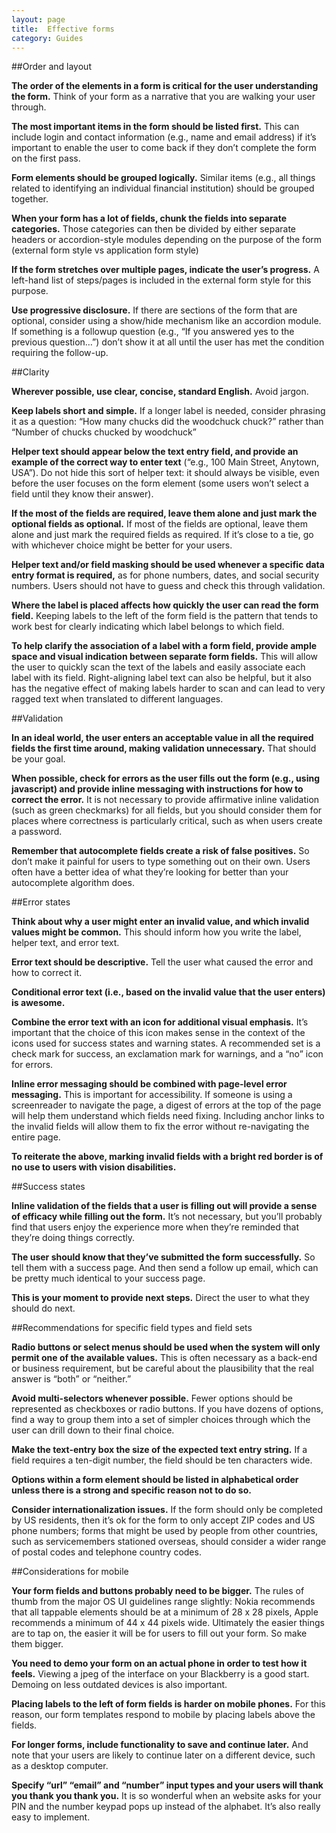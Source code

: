 ```yaml
---
layout: page
title:  Effective forms
category: Guides
---
```



##Order and layout

**The order of the elements in a form is critical for the user understanding the form.** Think of your form as a narrative that you are walking your user through.

**The most important items in the form should be listed first.** This can include login and contact information (e.g., name and email address) if it’s important to enable the user to come back if they don’t complete the form on the first pass.

**Form elements should be grouped logically.** Similar items (e.g., all things related to identifying an individual financial institution) should be grouped together.

**When your form has a lot of fields, chunk the fields into separate categories.** Those categories can then be divided by either separate headers or accordion-style modules depending on the purpose of the form (external form style vs application form style)

**If the form stretches over multiple pages, indicate the user’s progress.** A left-hand list of steps/pages is included in the external form style for this purpose.

**Use progressive disclosure.** If there are sections of the form that are optional, consider using a show/hide mechanism like an accordion module. If something is a followup question (e.g., “If you answered yes to the previous question…”) don’t show it at all until the user has met the condition requiring the follow-up.


##Clarity

**Wherever possible, use clear, concise, standard English.** Avoid jargon.

**Keep labels short and simple.** If a longer label is needed, consider phrasing it as a question: “How many chucks did the woodchuck chuck?” rather than “Number of chucks chucked by woodchuck”

**Helper text should appear below the text entry field, and provide an example of the correct way to enter text** (“e.g., 100 Main Street, Anytown, USA”). Do not hide this sort of helper text: it should always be visible, even before the user focuses on the form element (some users won’t select a field until they know their answer).

**If the most of the fields are required, leave them alone and just mark the optional fields as optional.** If most of the fields are optional, leave them alone and just mark the required fields as required. If it’s close to a tie, go with whichever choice might be better for your users.

**Helper text and/or field masking should be used whenever a specific data entry format is required,** as for phone numbers, dates, and social security numbers. Users should not have to guess and check this through validation.

**Where the label is placed affects how quickly the user can read the form field.** Keeping labels to the left of the form field is the pattern that tends to work best for clearly indicating which label belongs to which field. 

**To help clarify the association of a label with a form field, provide ample space and visual indication between separate form fields.** This will allow the user to quickly scan the text of the labels and easily associate each label with its field. Right-aligning label text can also be helpful, but it also has the negative effect of making labels harder to scan and can lead to very ragged text when translated to different languages.



##Validation

**In an ideal world, the user enters an acceptable value in all the required fields the first time around, making validation unnecessary.** That should be your goal. 

**When possible, check for errors as the user fills out the form (e.g., using javascript) and provide inline messaging with instructions for how to correct the error.** It is not necessary to provide affirmative inline validation (such as green checkmarks) for all fields, but you should consider them for places where correctness is particularly critical, such as when users create a password.

**Remember that autocomplete fields create a risk of false positives.** So don’t make it painful for users to type something out on their own. Users often have a better idea of what they’re looking for better than your autocomplete algorithm does.

##Error states

**Think about why a user might enter an invalid value, and which invalid values might be common.** This should inform how you write the label, helper text, and error text.

**Error text should be descriptive.** Tell the user what caused the error and how to correct it.

**Conditional error text (i.e., based on the invalid value that the user enters) is awesome.**

**Combine the error text with an icon for additional visual emphasis.** It’s important that the choice of this icon makes sense in the context of the icons used for success states and warning states. A recommended set is a check mark for success, an exclamation mark for warnings, and a “no” icon for errors.

**Inline error messaging should be combined with page-level error messaging.** This is important for accessibility. If someone is using a screenreader to navigate the page, a digest of errors at the top of the page will help them understand which fields need fixing. Including anchor links to the invalid fields will allow them to fix the error without re-navigating the entire page. 

**To reiterate the above, marking invalid fields with a bright red border is of no use to users with vision disabilities.**


##Success states

**Inline validation of the fields that a user is filling out will provide a sense of efficacy while filling out the form.** It’s not necessary, but you’ll probably find that users enjoy the experience more when they’re reminded that they’re doing things correctly.

**The user should know that they’ve submitted the form successfully.** So tell them with a success page. And then send a follow up email, which can be pretty much identical to your success page.

**This is your moment to provide next steps.** Direct the user to what they should do next. 


##Recommendations for specific field types and field sets

**Radio buttons or select menus should be used when the system will only permit one of the available values.** This is often necessary as a back-end or business requirement, but be careful about the plausibility that the real answer is “both” or “neither.”

**Avoid multi-selectors whenever possible.** Fewer options should be represented as checkboxes or radio buttons. If you have dozens of options, find a way to group them into a set of simpler choices through which the user can drill down to their final choice.

**Make the text-entry box the size of the expected text entry string.** If a field requires a ten-digit number, the field should be ten characters wide.

**Options within a form element should be listed in alphabetical order unless there is a strong and specific reason not to do so.**

**Consider internationalization issues.** If the form should only be completed by US residents, then it’s ok for the form to only accept ZIP codes and US phone numbers; forms that might be used by people from other countries, such as servicemembers stationed overseas, should consider a wider range of postal codes and telephone country codes.


##Considerations for mobile

**Your form fields and buttons probably need to be bigger.** The rules of thumb from the major OS UI guidelines range slightly: Nokia recommends that all tappable elements should be at a minimum of 28 x 28 pixels, Apple recommends a minimum of 44 x 44 pixels wide. Ultimately the easier things are to tap on, the easier it will be for users to fill out your form. So make them bigger.

**You need to demo your form on an actual phone in order to test how it feels.** Viewing a jpeg of the interface on your Blackberry is a good start. Demoing on less outdated devices is also important.

**Placing labels to the left of form fields is harder on mobile phones.** For this reason, our form templates respond to mobile by placing labels above the fields.

**For longer forms, include functionality to save and continue later.** And note that your users are likely to continue later on a different device, such as a desktop computer.

**Specify “url” “email” and “number” input types and your users will thank you thank you thank you.** It is so wonderful when an website asks for your PIN and the number keypad pops up instead of the alphabet. It’s also really easy to implement.

 



 



